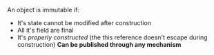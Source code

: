 An object is immutable if:
- It's state cannot be modified after construction
- All it's field are final
- It's *properly constructed* (the this reference doesn't escape during construction)
**Can be published through any mechanism**